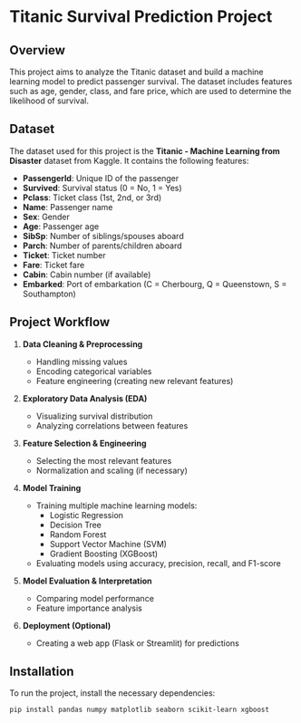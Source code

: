 # Titanic Survival Prediction Project

## Overview
This project aims to analyze the Titanic dataset and build a machine learning model to predict passenger survival. The dataset includes features such as age, gender, class, and fare price, which are used to determine the likelihood of survival.

## Dataset
The dataset used for this project is the **Titanic - Machine Learning from Disaster** dataset from Kaggle. It contains the following features:

- **PassengerId**: Unique ID of the passenger
- **Survived**: Survival status (0 = No, 1 = Yes)
- **Pclass**: Ticket class (1st, 2nd, or 3rd)
- **Name**: Passenger name
- **Sex**: Gender
- **Age**: Passenger age
- **SibSp**: Number of siblings/spouses aboard
- **Parch**: Number of parents/children aboard
- **Ticket**: Ticket number
- **Fare**: Ticket fare
- **Cabin**: Cabin number (if available)
- **Embarked**: Port of embarkation (C = Cherbourg, Q = Queenstown, S = Southampton)

## Project Workflow
1. **Data Cleaning & Preprocessing**
   - Handling missing values
   - Encoding categorical variables
   - Feature engineering (creating new relevant features)

2. **Exploratory Data Analysis (EDA)**
   - Visualizing survival distribution
   - Analyzing correlations between features

3. **Feature Selection & Engineering**
   - Selecting the most relevant features
   - Normalization and scaling (if necessary)

4. **Model Training**
   - Training multiple machine learning models:
     - Logistic Regression
     - Decision Tree
     - Random Forest
     - Support Vector Machine (SVM)
     - Gradient Boosting (XGBoost)
   - Evaluating models using accuracy, precision, recall, and F1-score

5. **Model Evaluation & Interpretation**
   - Comparing model performance
   - Feature importance analysis

6. **Deployment (Optional)**
   - Creating a web app (Flask or Streamlit) for predictions

## Installation
To run the project, install the necessary dependencies:

```bash
pip install pandas numpy matplotlib seaborn scikit-learn xgboost
